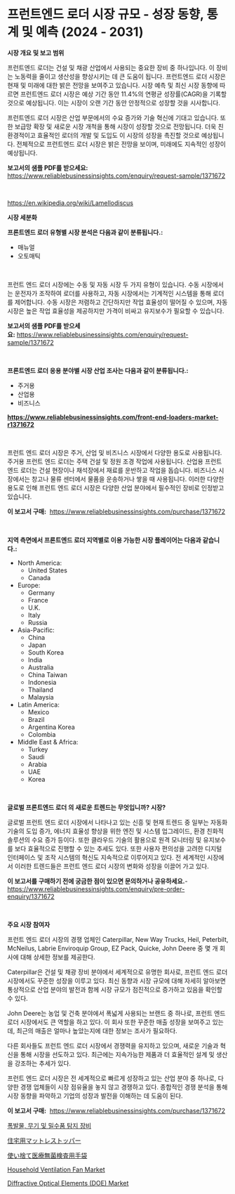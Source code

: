 <p><h1>프런트엔드 로더 시장 규모 - 성장 동향, 통계 및 예측 (2024 - 2031)</h1></p><p><strong>시장 개요 및 보고 범위</strong></p>
<p><p>프런트엔드 로더는 건설 및 채광 산업에서 사용되는 중요한 장비 중 하나입니다. 이 장비는 노동력을 줄이고 생산성을 향상시키는 데 큰 도움이 됩니다. 프런트엔드 로더 시장은 현재 및 미래에 대한 밝은 전망을 보여주고 있습니다. 시장 예측 및 최신 시장 동향에 따르면 프런트엔드 로더 시장은 예상 기간 동안 11.4%의 연평균 성장률(CAGR)을 기록할 것으로 예상됩니다. 이는 시장이 오랜 기간 동안 안정적으로 성장할 것을 시사합니다.</p><p>프런트엔드 로더 시장은 산업 부문에서의 수요 증가와 기술 혁신에 기대고 있습니다. 또한 보급망 확장 및 새로운 시장 개척을 통해 시장이 성장할 것으로 전망됩니다. 더욱 친환경적이고 효율적인 로더의 개발 및 도입도 이 시장의 성장을 촉진할 것으로 예상됩니다. 전체적으로 프런트엔드 로더 시장은 밝은 전망을 보이며, 미래에도 지속적인 성장이 예상됩니다.</p></p>
<p><strong>보고서의 샘플 PDF를 받으세요:</strong> <a href="https://www.reliablebusinessinsights.com/enquiry/request-sample/1371672">https://www.reliablebusinessinsights.com/enquiry/request-sample/1371672</a></p>
<p>&nbsp;</p>
<p><a href="https://en.wikipedia.org/wiki/Lamellodiscus">https://en.wikipedia.org/wiki/Lamellodiscus</a></p>
<p><strong>시장 세분화</strong></p>
<p><strong>프론트엔드 로더 유형별 시장 분석은 다음과 같이 분류됩니다.:</strong></p>
<p><ul><li>매뉴얼</li><li>오토매틱</li></ul></p>
<p>&nbsp;</p>
<p><p>프런트 엔드 로더 시장에는 수동 및 자동 시장 두 가지 유형이 있습니다. 수동 시장에서는 운전자가 조작하여 로더를 사용하고, 자동 시장에서는 기계적인 시스템을 통해 로더를 제어합니다. 수동 시장은 저렴하고 간단하지만 작업 효율성이 떨어질 수 있으며, 자동 시장은 높은 작업 효율성을 제공하지만 가격이 비싸고 유지보수가 필요할 수 있습니다.</p></p>
<p><strong>보고서의 샘플 PDF를 받으세요:</strong>&nbsp;<a href="https://www.reliablebusinessinsights.com/enquiry/request-sample/1371672">https://www.reliablebusinessinsights.com/enquiry/request-sample/1371672</a></p>
<p>&nbsp;</p>
<p><strong> 프론트엔드 로더 응용 분야별 시장 산업 조사는 다음과 같이 분류됩니다.:</strong></p>
<p><ul><li>주거용</li><li>산업용</li><li>비즈니스</li></ul></p>
<p><strong><a href="https://www.reliablebusinessinsights.com/front-end-loaders-market-r1371672">https://www.reliablebusinessinsights.com/front-end-loaders-market-r1371672</a></strong></p>
<p>&nbsp;</p>
<p><p>프런트 엔드 로더 시장은 주거, 산업 및 비즈니스 시장에서 다양한 용도로 사용됩니다. 주거용 프런트 엔드 로더는 주택 건설 및 정원 조경 작업에 사용됩니다. 산업용 프런트 엔드 로더는 건설 현장이나 채석장에서 재료를 운반하고 작업을 돕습니다. 비즈니스 시장에서는 창고나 물류 센터에서 물품을 운송하거나 쌓을 때 사용됩니다. 이러한 다양한 용도로 인해 프런트 엔드 로더 시장은 다양한 산업 분야에서 필수적인 장비로 인정받고 있습니다.</p></p>
<p><strong>이 보고서 구매:</strong>&nbsp; <a href="https://www.reliablebusinessinsights.com/purchase/1371672">https://www.reliablebusinessinsights.com/purchase/1371672</a></p>
<p>&nbsp;</p>
<p><strong>지역 측면에서 프론트엔드 로더 지역별로 이용 가능한 시장 플레이어는 다음과 같습니다.:</strong></p>
<p><ul>
    <li>
        North America:
        <ul>
            <li>United States</li>
            <li>Canada</li>
        </ul>
    </li>
    <li>
        Europe:
        <ul>
            <li>Germany</li>
            <li>France</li>
            <li>U.K.</li>
            <li>Italy</li>
            <li>Russia</li>
        </ul>
    </li>
    <li>
        Asia-Pacific:
        <ul>
            <li>China</li>
            <li>Japan</li>
            <li>South Korea</li>
            <li>India</li>
            <li>Australia</li>
            <li>China Taiwan</li>
            <li>Indonesia</li>
            <li>Thailand</li>
            <li>Malaysia</li>
        </ul>
    </li>
    <li>
        Latin America:
        <ul>
            <li>Mexico</li>
            <li>Brazil</li>
            <li>Argentina Korea</li>
            <li>Colombia</li>
        </ul>
    </li>
    <li>
        Middle East & Africa:
        <ul>
            <li>Turkey</li>
            <li>Saudi</li>
            <li>Arabia</li>
            <li>UAE</li>
            <li>Korea</li>
        </ul>
    </li>
    </ul></p>
<p>&nbsp;</p>
<p><strong>글로벌 프론트엔드 로더 의 새로운 트렌드는 무엇입니까? 시장?</strong></p>
<p><p>글로벌 프런트 엔드 로더 시장에서 나타나고 있는 신흥 및 현재 트렌드 중 일부는 자동화 기술의 도입 증가, 에너지 효율성 향상을 위한 엔진 및 시스템 업그레이드, 환경 친화적 솔루션의 수요 증가 등이다. 또한 클라우드 기술의 활용으로 원격 모니터링 및 유지보수를 보다 효율적으로 진행할 수 있는 추세도 있다. 또한 사용자 편의성을 고려한 디지털 인터페이스 및 조작 시스템의 혁신도 지속적으로 이루어지고 있다. 전 세계적인 시장에서 이러한 트렌드들은 프런트 엔드 로더 시장의 변화와 성장을 이끌어 가고 있다.</p></p>
<p><strong>이 보고서를 구매하기 전에 궁금한 점이 있으면 문의하거나 공유하세요.</strong>- <a href="https://www.reliablebusinessinsights.com/enquiry/pre-order-enquiry/1371672">https://www.reliablebusinessinsights.com/enquiry/pre-order-enquiry/1371672</a></p>
<p>&nbsp;</p>
<p><strong>주요 시장 참여자</strong></p>
<p><p>프런트 엔드 로더 시장의 경쟁 업체인 Caterpillar, New Way Trucks, Heil, Peterbilt, McNeilus, Labrie Enviroquip Group, EZ Pack, Quicke, John Deere 중 몇 개 회사에 대해 상세한 정보를 제공한다. </p><p>Caterpillar은 건설 및 채광 장비 분야에서 세계적으로 유명한 회사로, 프런트 엔드 로더 시장에서도 꾸준한 성장을 이루고 있다. 최신 동향과 시장 규모에 대해 자세히 알아보면 통상적으로 산업 분야의 발전과 함께 시장 규모가 점진적으로 증가하고 있음을 확인할 수 있다. </p><p>John Deere는 농업 및 건축 분야에서 폭넓게 사용되는 브랜드 중 하나로, 프런트 엔드 로더 시장에서도 큰 역할을 하고 있다. 이 회사 또한 꾸준한 매출 성장을 보여주고 있는데, 최근의 매출은 얼마나 높았는지에 대한 정보는 조사가 필요하다.</p><p>다른 회사들도 프런트 엔드 로더 시장에서 경쟁력을 유지하고 있으며, 새로운 기술과 혁신을 통해 시장을 선도하고 있다. 최근에는 지속가능한 제품과 더 효율적인 설계 및 생산을 강조하는 추세가 있다. </p><p>프런트 엔드 로더 시장은 전 세계적으로 빠르게 성장하고 있는 산업 분야 중 하나로, 다양한 경쟁 업체들이 시장 점유율을 놓지 않고 경쟁하고 있다. 종합적인 경쟁 분석을 통해 시장 동향을 파악하고 기업의 성장과 발전을 이해하는 데 도움이 된다.</p></p>
<p><strong>이 보고서 구매:</strong>&nbsp;&nbsp;<a href="https://www.reliablebusinessinsights.com/purchase/1371672">https://www.reliablebusinessinsights.com/purchase/1371672</a></p>
<p><p><a href="https://github.com/sougarounis/Market-Research-Report-List-4/blob/main/4702970137192.md">폭발물, 무기 및 밀수품 탐지 장비</a></p><p><a href="https://medium.com/@jacksonwiza1924/%E4%BD%8F%E5%AE%85%E7%94%A8%E3%83%9E%E3%83%83%E3%83%88%E3%83%AC%E3%82%B9%E3%83%88%E3%83%83%E3%83%91%E3%83%BC%E3%81%AE%E5%B8%82%E5%A0%B4%E3%82%B7%E3%82%A7%E3%82%A2%E3%81%AE%E6%8E%A8%E7%A7%BB%E3%81%A8%E5%B8%82%E5%A0%B4%E6%88%90%E9%95%B7%E3%83%88%E3%83%AC%E3%83%B3%E3%83%89-2024%E5%B9%B4%E3%81%8B%E3%82%892031%E5%B9%B4%E3%81%BE%E3%81%A7-70b4e0f2fcad">住宅用マットレストッパー</a></p><p><a href="https://medium.com/@kelscdowell78456/%E4%BD%BF%E3%81%84%E6%8D%A8%E3%81%A6%E5%8C%BB%E7%99%82%E7%94%A8%E6%BB%85%E8%8F%8C%E6%A4%9C%E6%9F%BB%E6%89%8B%E8%A2%8B%E5%B8%82%E5%A0%B4%E5%88%86%E6%9E%90-cagr-%E5%B8%82%E5%A0%B4%E3%82%BB%E3%82%B0%E3%83%A1%E3%83%B3%E3%83%86%E3%83%BC%E3%82%B7%E3%83%A7%E3%83%B3-%E3%81%8A%E3%82%88%E3%81%B3%E3%82%B0%E3%83%AD%E3%83%BC%E3%83%90%E3%83%AB%E7%94%A3%E6%A5%AD%E6%A6%82%E8%A6%81-90bd5462b1bc">使い捨て医療無菌検査用手袋</a></p><p><a href="https://issuu.com/reportprime-2/docs/household-ventilation-fan-market-size-2030.pptx">Household Ventilation Fan Market</a></p><p><a href="https://issuu.com/reportprime-2/docs/diffractive-optical-elements-doe-market-size-2030.">Diffractive Optical Elements (DOE) Market</a></p></p>